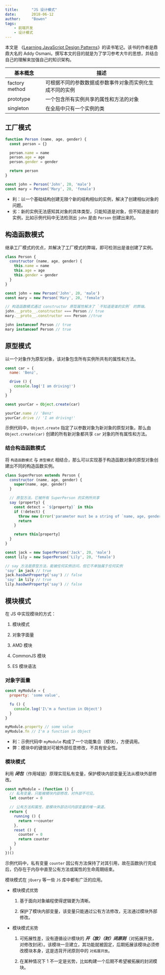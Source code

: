 ```yaml
---
title:      "JS 设计模式"
date:       2018-06-12
author:     "Bowen"
tags:
    - 前端开发
    - 设计模式
---
```


本文是 《[Learning JavaScript Design Patterns][Learning JavaScript Design Patterns]》的读书笔记。该书的作者是鼎鼎大名的 Addy Osmani。撰写本文的目的就是为了学习参考大牛的思想，并结合自己的理解来加强自己的知识架构。

[Learning JavaScript Design Patterns]:https://addyosmani.com/resources/essentialjsdesignpatterns/book/

|基本概念| 描述 |
|---|---|
|factory method|可根据不同的参数数据或参数事件对象而实例化生成不同的实例|
|prototype|一个包含所有实例共享的属性和方法的对象|
|singleton|在全局中只有一个实例的类|

## 工厂模式

```js
function Person (name, age, gender) {
  const person = {}

  person.name = name
  person.age = age
  person.gender = gender

  return person
}

const john = Person('John', 20, 'male')
const mary = Person('Mary', 20, 'female')
```

- 利：以一个基础结构创建无限个新的结构相似的实例，解决了创建相似对象的问题。
- 劣：新的实例无法感知其对象的具体类型，只能知道是对象，但不知道是谁的实例，比如示例代码中无法检测出 `john` 是由 `Person` 创建出来的。

## 构造函数模式

继承工厂模式的优点，并解决了工厂模式的弊端，即可检测出是谁创建了实例。

```js
class Person {
  constructor (name, age, gender) {
    this.name = name
    this.age = age
    this.gender = gender
  }
}

const john = new Person('John', 20, 'male')
const mary = new Person('Mary', 20, 'female')

// 构造函数模式通过 constructor 原型属性解决了 `不知道是谁的实例` 的弊端。
john.__proto__.constructor === Person // true
mary.__proto__.constructor === Person //true

john instanceof Person // true
mary instanceof Person // true
```

## 原型模式

以一个对象作为原型对象，该对象包含所有实例所共有的属性和方法。

```js
const car = {
  name: 'Benz',

  drive () {
    console.log('I am driving!')
  }
}

const yourCar = Object.create(car)

yourCar.name // 'Benz'
yourCar.drive // 'I am driving!'
```

示例代码中，`Object.create` 指定了以参数对象为新对象的原型对象。那么由 `Object.create(car)` 创建的所有新对象都共享 `car` 对象的所有属性和方法。

### 结合构造函数模式

将 `构造函数模式` 与 `原型模式` 相结合，那么可以实现基于构造函数对象的原型对象创建出不同的构造函数实例。

```js
class SuperPerson extends Person {
  constructor (name, age, gender) {
    super(name, age, gender)
  }

  // 原型方法，它被所有 SuperPerson 的实例所共享
  say (property) {
    const detect = `${property}` in this
    if (!detect) {
      throw new Error('parameter must be a string of `name, age, gender`')
      return
    }

    return this[property]
  }
}

const jack = new SuperPerson('Jack', 20, 'male')
const lily = new SuperPerson('Lily', 20, 'female')

// say 方法是原型方法，能被任何实例访问，但它不单独属于任何实例
'say' in jack // true
jack.hasOwnProperty('say') // false
'say' in lily // true
lily.hasOwnProperty('say') // false
```

## 模块模式

在 JS 中实现模块的方式：

1. 模块模式

2. 对象字面量

3. AMD 模块

4. CommonJS 模块

5. ES 模块语法

### 对象字面量

```js
const myModule = {
  property: 'some value',

  fu () {
    console.log('I\'m a function in Object')
  }
}

myModule.property // some value
myModule.fn // I'm a function in Object
```

- 利：示例代码中 `myModule` 构成了一个功能集合（模块），方便调用。
- 弊：模块中的键值对可被外部任意修改，不具有安全性。

### 模块模式

利用 ***闭包***（作用域链）原理实现私有变量，保护模块内部变量无法从模块外部修改。

```js
const myModule = (function () {
  // 私有变量，只能被模块内部修改，对外部不可见。
  let counter = 0

  // 公有方法和属性，是模块外部访问内部变量的唯一渠道。
  return {
    running () {
      return ++counter
    },
    reset () {
      counter = 0
      return counter
    }
  }
})()
```

示例代码中，私有变量 `counter` 因公有方法保持了对其引用，故在函数执行完成后，仍存在于内存中直至公有方法或属性的生命周期结束。

模块模式在 `jQuery` 等一些 `JS` 库中都有广泛的应用。

- 模块模式优势

    1. 基于面向对象编程使得逻辑更为清晰。
    
    2. 保护了模块内部变量，该变量只能通过公有方法修改，无法通过模块外部修改。

- 模块模式劣势

    1. 可拓展性差，没有遵循设计模块的 ***开（放）（封）闭原则***（对拓展开放，对修改封闭）。该模块一旦建立，其功能就被固定，后期拓展该模块必须修改模块本身，这是违背开闭原则中的 `对拓展开放`。

    2. 在某种情况下 1 不一定是劣势，比如构建一个后期不希望被拓展的封闭模块。
